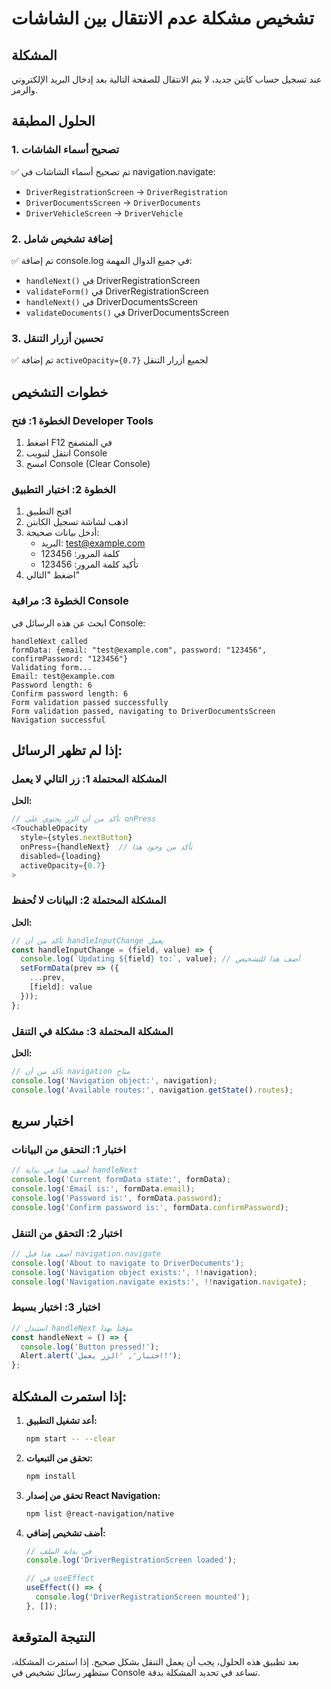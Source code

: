 # تشخيص مشكلة عدم الانتقال بين الشاشات

## المشكلة
عند تسجيل حساب كابتن جديد، لا يتم الانتقال للصفحة التالية بعد إدخال البريد الإلكتروني والرمز.

## الحلول المطبقة

### 1. تصحيح أسماء الشاشات
✅ تم تصحيح أسماء الشاشات في navigation.navigate:
- `DriverRegistrationScreen` → `DriverRegistration`
- `DriverDocumentsScreen` → `DriverDocuments`
- `DriverVehicleScreen` → `DriverVehicle`

### 2. إضافة تشخيص شامل
✅ تم إضافة console.log في جميع الدوال المهمة:
- `handleNext()` في DriverRegistrationScreen
- `validateForm()` في DriverRegistrationScreen
- `handleNext()` في DriverDocumentsScreen
- `validateDocuments()` في DriverDocumentsScreen

### 3. تحسين أزرار التنقل
✅ تم إضافة `activeOpacity={0.7}` لجميع أزرار التنقل

## خطوات التشخيص

### الخطوة 1: فتح Developer Tools
1. اضغط F12 في المتصفح
2. انتقل لتبويب Console
3. امسح Console (Clear Console)

### الخطوة 2: اختبار التطبيق
1. افتح التطبيق
2. اذهب لشاشة تسجيل الكابتن
3. أدخل بيانات صحيحة:
   - البريد: test@example.com
   - كلمة المرور: 123456
   - تأكيد كلمة المرور: 123456
4. اضغط "التالي"

### الخطوة 3: مراقبة Console
ابحث عن هذه الرسائل في Console:
```
handleNext called
formData: {email: "test@example.com", password: "123456", confirmPassword: "123456"}
Validating form...
Email: test@example.com
Password length: 6
Confirm password length: 6
Form validation passed successfully
Form validation passed, navigating to DriverDocumentsScreen
Navigation successful
```

## إذا لم تظهر الرسائل:

### المشكلة المحتملة 1: زر التالي لا يعمل
**الحل:**
```javascript
// تأكد من أن الزر يحتوي على onPress
<TouchableOpacity 
  style={styles.nextButton}
  onPress={handleNext}  // تأكد من وجود هذا
  disabled={loading}
  activeOpacity={0.7}
>
```

### المشكلة المحتملة 2: البيانات لا تُحفظ
**الحل:**
```javascript
// تأكد من أن handleInputChange يعمل
const handleInputChange = (field, value) => {
  console.log(`Updating ${field} to:`, value); // أضف هذا للتشخيص
  setFormData(prev => ({
    ...prev,
    [field]: value
  }));
};
```

### المشكلة المحتملة 3: مشكلة في التنقل
**الحل:**
```javascript
// تأكد من أن navigation متاح
console.log('Navigation object:', navigation);
console.log('Available routes:', navigation.getState().routes);
```

## اختبار سريع

### اختبار 1: التحقق من البيانات
```javascript
// أضف هذا في بداية handleNext
console.log('Current formData state:', formData);
console.log('Email is:', formData.email);
console.log('Password is:', formData.password);
console.log('Confirm password is:', formData.confirmPassword);
```

### اختبار 2: التحقق من التنقل
```javascript
// أضف هذا قبل navigation.navigate
console.log('About to navigate to DriverDocuments');
console.log('Navigation object exists:', !!navigation);
console.log('Navigation.navigate exists:', !!navigation.navigate);
```

### اختبار 3: اختبار بسيط
```javascript
// استبدل handleNext مؤقتاً بهذا
const handleNext = () => {
  console.log('Button pressed!');
  Alert.alert('اختبار', 'الزر يعمل!');
};
```

## إذا استمرت المشكلة:

1. **أعد تشغيل التطبيق:**
   ```bash
   npm start -- --clear
   ```

2. **تحقق من التبعيات:**
   ```bash
   npm install
   ```

3. **تحقق من إصدار React Navigation:**
   ```bash
   npm list @react-navigation/native
   ```

4. **أضف تشخيص إضافي:**
   ```javascript
   // في بداية الملف
   console.log('DriverRegistrationScreen loaded');
   
   // في useEffect
   useEffect(() => {
     console.log('DriverRegistrationScreen mounted');
   }, []);
   ```

## النتيجة المتوقعة
بعد تطبيق هذه الحلول، يجب أن يعمل التنقل بشكل صحيح. إذا استمرت المشكلة، ستظهر رسائل تشخيص في Console تساعد في تحديد المشكلة بدقة. 